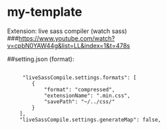 # my-template

Extension: live sass compiler (watch sass)
###https://www.youtube.com/watch?v=cpbN0YAW44g&list=LL&index=1&t=478s
 
##setting.json (format):

<code>
     "liveSassCompile.settings.formats": [
        {
            "format": "compressed",
            "extensionName": ".min.css",
            "savePath": "~/../css/"
        }
    ],
    "liveSassCompile.settings.generateMap": false,
</code>
  
